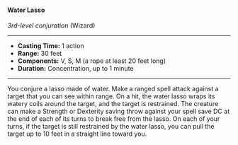 #### Water Lasso
*3rd-level conjuration* (Wizard)
___
- **Casting Time:** 1 action
- **Range:** 30 feet
- **Components:** V, S, M (a rope at least 20 feet long)
- **Duration:** Concentration, up to 1 minute
---
You conjure a lasso made of water. Make a ranged spell attack against a target that you can see within range. On a hit, the water lasso wraps its watery coils around the target, and the target is restrained. The creature can make a Strength or Dexterity saving throw against your spell save DC at the end of each of its turns to break free from the lasso. On each of your turns, if the target is still restrained by the water lasso, you can pull the target up to 10 feet in a straight line toward you.
